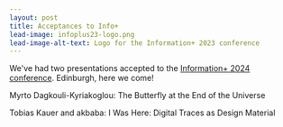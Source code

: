 ```yaml
---
layout: post
title: Acceptances to Info+
lead-image: infoplus23-logo.png
lead-image-alt-text: Logo for the Information+ 2023 conference
---
```


We've had two presentations accepted to the [Information+ 2024 conference](https://informationplusconference.com/2023/). Edinburgh, here we come!

Myrto Dagkouli-Kyriakoglou: The Butterfly at the End of the Universe

Tobias Kauer and akbaba: I Was Here: Digital Traces as Design Material
